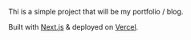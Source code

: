 Thi is a simple project that will be my portfolio / blog.

Built with [Next.js](http://nextjs.org) & deployed on [Vercel](https://vercel.com/).
